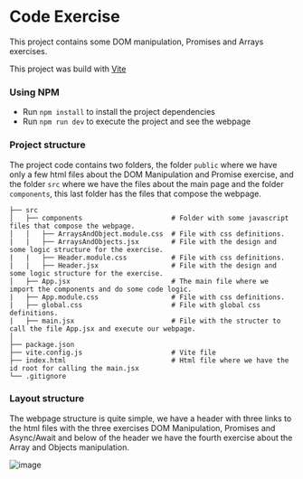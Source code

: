 # Code Exercise

This project contains some DOM manipulation, Promises and Arrays exercises.

This project was build with [Vite](https://vitejs.dev/)

### Using NPM

- Run `npm install` to install the project dependencies
- Run `npm run dev` to execute the project and see the webpage

### Project structure

The project code contains two folders, the folder `public` where we have only a few html files about the DOM Manipulation and Promise exercise, and the folder `src`
where we have the files about the main page and the folder `components`, this last folder has the files that compose the webpage.

```
├── src
│   ├── components                      # Folder with some javascript files that compose the webpage.
│   │   ├── ArraysAndObject.module.css  # File with css definitions.
|   |   ├── ArraysAndObjects.jsx        # File with the design and some logic structure for the exercise.
|   |   ├── Header.module.css           # File with css definitions.
|   |   ├── Header.jsx                  # File with the design and some logic structure for the exercise.
│   ├── App.jsx                         # The main file where we import the components and do some code logic.
|   ├── App.module.css                  # File with css definitions.
|   ├── global.css                      # File with global css definitions.
|   ├── main.jsx                        # File with the structer to call the file App.jsx and execute our webpage.
│
├── package.json
├── vite.config.js                      # Vite file
├── index.html                          # Html file where we have the id root for calling the main.jsx
└── .gitignore
```

### Layout structure

The webpage structure is quite simple, we have a header with three links to the html files with the three exercises DOM Manipulation, Promises and Async/Await
and below of the header we have the fourth exercise about the Array and Objects manipulation.

![image](https://user-images.githubusercontent.com/8752639/230773174-3683c2ae-a5cd-42d2-af8f-93b3f1963693.png)
